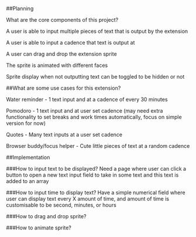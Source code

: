 ##Planning

What are the core components of this project?

A user is able to input multiple pieces of text that is output by the extension

A user is able to input a cadence that text is output at

A user can drag and drop the extension sprite

The sprite is animated with different faces

Sprite display when not outputting text can be toggled to be hidden or not

##What are some use cases for this extension?

Water reminder - 1 text input and at a cadence of every 30 minutes

Pomodoro - 1 text input and at user set cadence (may need extra functionality to set breaks and work times automatically, focus on simple version for now)

Quotes - Many text inputs at a user set cadence

Browser buddy/focus helper - Cute little pieces of text at a random cadence

##Implementation

###How to input text to be displayed?
Need a page where user can click a button to open a new text input field to take in some text and this text is added to an array

###How to input time to display text?
Have a simple numerical field where user can display text every X amount of time, and amount of time is customisable to be second, minutes, or hours 

###How to drag and drop sprite?

###How to animate sprite?

